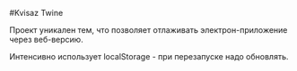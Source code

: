 #Kvisaz Twine

Проект уникален тем, что позволяет отлаживать электрон-приложение через веб-версию.

Интенсивно использует localStorage - при перезапуске надо обновлять.
